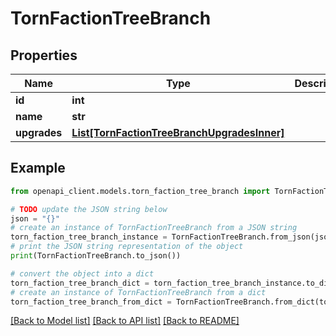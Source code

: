 # TornFactionTreeBranch


## Properties

Name | Type | Description | Notes
------------ | ------------- | ------------- | -------------
**id** | **int** |  | 
**name** | **str** |  | 
**upgrades** | [**List[TornFactionTreeBranchUpgradesInner]**](TornFactionTreeBranchUpgradesInner.md) |  | 

## Example

```python
from openapi_client.models.torn_faction_tree_branch import TornFactionTreeBranch

# TODO update the JSON string below
json = "{}"
# create an instance of TornFactionTreeBranch from a JSON string
torn_faction_tree_branch_instance = TornFactionTreeBranch.from_json(json)
# print the JSON string representation of the object
print(TornFactionTreeBranch.to_json())

# convert the object into a dict
torn_faction_tree_branch_dict = torn_faction_tree_branch_instance.to_dict()
# create an instance of TornFactionTreeBranch from a dict
torn_faction_tree_branch_from_dict = TornFactionTreeBranch.from_dict(torn_faction_tree_branch_dict)
```
[[Back to Model list]](../README.md#documentation-for-models) [[Back to API list]](../README.md#documentation-for-api-endpoints) [[Back to README]](../README.md)



